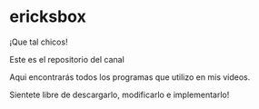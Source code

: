 # ericksbox
¡Que tal chicos!

Este es el repositorio del canal

Aqui encontrarás todos los programas que utilizo en mis videos.

Sientete libre de descargarlo, modificarlo e implementarlo!
